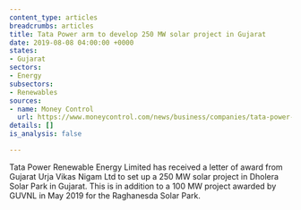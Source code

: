 ```yaml
---
content_type: articles
breadcrumbs: articles
title: Tata Power arm to develop 250 MW solar project in Gujarat
date: 2019-08-08 04:00:00 +0000
states:
- Gujarat
sectors:
- Energy
subsectors:
- Renewables
sources:
- name: Money Control
  url: https://www.moneycontrol.com/news/business/companies/tata-power-arm-to-develop-250-mw-solar-project-in-gujarat-4259901.html
details: []
is_analysis: false

---
```

Tata Power Renewable Energy Limited has received a letter of award from Gujarat Urja Vikas Nigam Ltd to set up a 250 MW solar project in Dholera Solar Park in Gujarat. This is in addition to a 100 MW project awarded by GUVNL in May 2019 for the Raghanesda Solar Park.